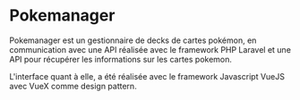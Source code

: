 # Pokemanager

Pokemanager est un gestionnaire de decks de cartes pokémon, en communication avec une API réalisée avec le framework PHP Laravel et une API pour récupérer les informations sur les cartes pokemon.

L'interface quant à elle, a été réalisée avec le framework Javascript VueJS avec VueX comme design pattern.
